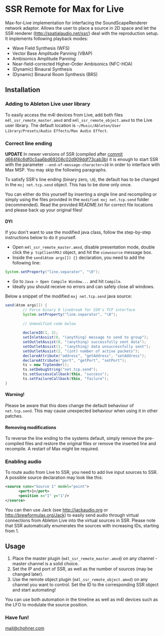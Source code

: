 # SSR Remote for Max for Live
Max-for-Live implementation for interfacing the SoundScapeRenderer network adaptor.
Allows the user to place a source in 2D space and let the SSR renderer (http://spatialaudio.net/ssr/) deal with the reproduction setup. It implements following playback modes:

* Wave Field Synthesis (WFS)
* Vector Base Amplitude Panning (VBAP)
* Ambisonics Amplitude Panning
* Near-field-corrected Higher-Order Ambisonics (NFC-HOA)
* (Dynamic) Binaural Synthesis
* (Dynamic) Binaural Room Synthesis (BRS)

## Installation
### Adding to Ableton Live user library
To easily access the m4l devices from Live, add both files `m4l_ssr_remote_master.amxd` and `m4l_ssr_remote_object.amxd` to the Live user library. The default location is `~/Music/Ableton/User Library/Presets/Audio Effects/Max Audio Effect`.

### Correct line ending
**UPDATE** In newer versions of SSR (compiled after [commit d664f4c6df0c5aa6bd69208c02d909ddf73cab3b](https://github.com/SoundScapeRenderer/ssr/commit/d664f4c6df0c5aa6bd69208c02d909ddf73cab3b)) it is enough to start SSR with the parameter `--end-of-message-character=10` in order to interface with Max MSP.  You may skip the following paragraphs.


To satisfy SSR's line ending (binary zero, `\0`), the default has to be changed in the `mxj net.tcp.send` object. This has to be done only once.

You can either do this yourself by inserting a single line and recompiling or simply using the files provided in the `modified mxj net.tcp.send` folder (recommended). Read the provided README.txt for correct file locations and please back up your original files!

#### DYI 
If you don't want to use the modified java class, follow the step-by-step instructions below to do it yourself.

* Open `m4l_ssr_remote_master.amxd`, disable presentation mode, double click the `p tcpClientMXJ` object, and hit the `viewsource` message box.
* Inside the `send(Atom args[]) {}` declaration, you need to add the following line: 


```java
System.setProperty("line.separator", "\0");
```


* Go to `Java > Open Compile Window...` and hit `Compile`.
* Ideally you should receive no errors and can safely close all windows.

Below a snippet of the modified `mxj net.tcp.send` java source:

```java
send(Atom args[]) {
    	// Force binary 0 linebreak for SSR's TCP interface
		System.setProperty("line.separator", "\0");
		
		// Unmodified code below
		
    	declareIO(1, 3);
    	setInletAssist(0, "(anything) message to send to group");
    	setOutletAssist(0, "(anything) successfully sent data");
    	setOutletAssist(1, "(anything) data unsuccessfully sent");
    	setOutletAssist(2, "(int) number of active packets");
    	declareAttribute("address", "getAddress", "setAddress");
    	declareAttribute("port", "getPort", "setPort");
    	ts = new TcpSender();
    	ts.setDebugString("net.tcp.send");
    	ts.setSuccessCallback(this, "success");
    	ts.setFailureCallback(this, "failure");
}
```
#### Warning!
Please be aware that this does change the default behaviour of `net.tcp.send`. This may cause unexpected behaviour when using it in other patches.

#### Removing modifications
To reverse the line ending to the systems default, simply remove the pre-compiled files and restore the original files or remove the inserted line and recompile. A restart of Max might be required.

### Enabling audio
To route audio from Live to SSR, you need to add live input sources to SSR. A possible source declaration may look like this:
```XML
<source name="Source 1" model="point">
      <port>1</port>
      <position x="1" y="1"/>
</source>
```
You can then use Jack (see http://jackaudio.org or http://brewformulas.org/Jack) to easily send audio through virtual connections from Ableton Live into the virtual sources in SSR. Please note that SSR automatically enumerates the sources with increasing IDs, starting from 1.

## Usage
1. Place the master plugin (`m4l_ssr_remote_master.amxd`) on any channel - master channel is a solid choice.
2. Set the IP and port of SSR, as well as the number of sources (may be changed later).
3. Use the remote object plugin (`m4l_ssr_remote_object.amxd`) on any channel you want to control. Set the ID to the corresponding SSR object and start automating!

You can use both automation in the timeline as well as m4l devices such as the LFO to modulate the source position.

### Have fun!
mail@chohner.com
